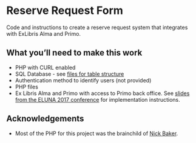 # Reserve Request Form

Code and instructions to create a reserve request system that integrates with ExLibris Alma and Primo.

## What you’ll need to make this work

- PHP with CURL enabled
- SQL Database - see [files for table structure](..blob/master/SQL_table_structure)
- Authentication method to identify users (not provided)
- PHP files
- Ex Libris Alma and Primo with access to Primo back office. See [slides from the ELUNA 2017 conference](..blob/master/slides.pdf) for implementation instructions.

## Acknowledgements

- Most of the PHP for this project was the brainchild of [Nick Baker](https://www.mtholyoke.edu/lits/liaisons/nick-baker).

